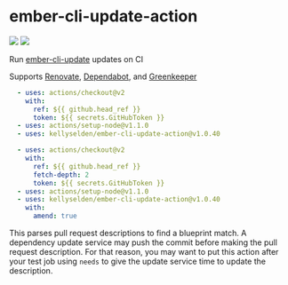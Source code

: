 # ember-cli-update-action

![](https://github.com/kellyselden/ember-cli-update-action/workflows/CI/badge.svg)
![](https://github.com/kellyselden/ember-cli-update-action/workflows/Release/badge.svg)

Run [ember-cli-update](https://github.com/ember-cli/ember-cli-update) updates on CI

Supports [Renovate](https://renovatebot.com), [Dependabot](https://dependabot.com), and [Greenkeeper](https://greenkeeper.io)

```yml
  - uses: actions/checkout@v2
    with:
      ref: ${{ github.head_ref }}
      token: ${{ secrets.GitHubToken }}
  - uses: actions/setup-node@v1.1.0
  - uses: kellyselden/ember-cli-update-action@v1.0.40
```

```yml
  - uses: actions/checkout@v2
    with:
      ref: ${{ github.head_ref }}
      fetch-depth: 2
      token: ${{ secrets.GitHubToken }}
  - uses: actions/setup-node@v1.1.0
  - uses: kellyselden/ember-cli-update-action@v1.0.40
    with:
      amend: true
```

This parses pull request descriptions to find a blueprint match. A dependency update service may push the commit before making the pull request description. For that reason, you may want to put this action after your test job using `needs` to give the update service time to update the description.
